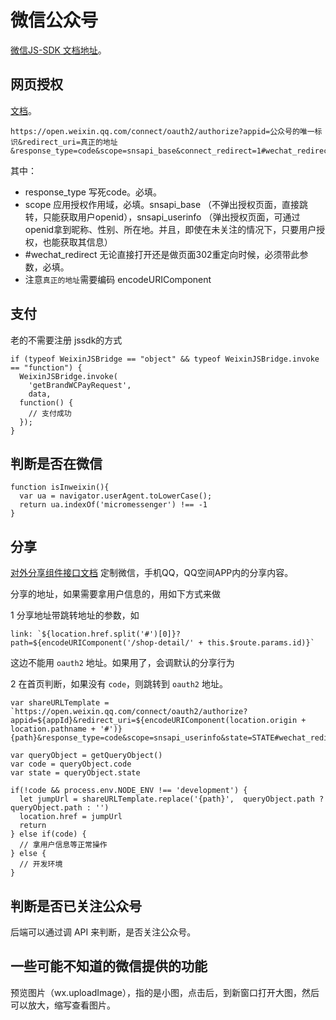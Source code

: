 # 微信公众号
[微信JS-SDK 文档地址](https://mp.weixin.qq.com/wiki?t=resource/res_main&id=mp1421141115)。

## 网页授权
[文档](https://mp.weixin.qq.com/wiki?t=resource/res_main&id=mp1421140842)。


```
https://open.weixin.qq.com/connect/oauth2/authorize?appid=公众号的唯一标识&redirect_uri=真正的地址&response_type=code&scope=snsapi_base&connect_redirect=1#wechat_redirect
```

其中：
* response_type 写死code。必填。
* scope 应用授权作用域，必填。snsapi_base （不弹出授权页面，直接跳转，只能获取用户openid），snsapi_userinfo （弹出授权页面，可通过openid拿到昵称、性别、所在地。并且，即使在未关注的情况下，只要用户授权，也能获取其信息）
* #wechat_redirect 无论直接打开还是做页面302重定向时候，必须带此参数，必填。
* 注意`真正的地址`需要编码 encodeURIComponent

## 支付
老的不需要注册 jssdk的方式
```
if (typeof WeixinJSBridge == "object" && typeof WeixinJSBridge.invoke == "function") {
  WeixinJSBridge.invoke(
    'getBrandWCPayRequest',
    data,
  function() {
    // 支付成功
  });
}
```

## 判断是否在微信
```
function isInweixin(){
  var ua = navigator.userAgent.toLowerCase();
  return ua.indexOf('micromessenger') !== -1
}
```

## 分享
[对外分享组件接口文档](http://open.mobile.qq.com/api/component/share) 定制微信，手机QQ，QQ空间APP内的分享内容。

分享的地址，如果需要拿用户信息的，用如下方式来做

1 分享地址带跳转地址的参数，如 
```
link: `${location.href.split('#')[0]}?path=${encodeURIComponent('/shop-detail/' + this.$route.params.id)}`
```
这边不能用 `oauth2` 地址。如果用了，会调默认的分享行为

2 在首页判断，如果没有 `code`，则跳转到 `oauth2` 地址。
```
var shareURLTemplate = `https://open.weixin.qq.com/connect/oauth2/authorize?appid=${appId}&redirect_uri=${encodeURIComponent(location.origin + location.pathname + '#')}{path}&response_type=code&scope=snsapi_userinfo&state=STATE#wechat_redirect`

var queryObject = getQueryObject()
var code = queryObject.code
var state = queryObject.state

if(!code && process.env.NODE_ENV !== 'development') {
  let jumpUrl = shareURLTemplate.replace('{path}',  queryObject.path ? queryObject.path : '')
  location.href = jumpUrl
  return
} else if(code) {
  // 拿用户信息等正常操作
} else {
  // 开发环境
}

```

## 判断是否已关注公众号
后端可以通过调 API 来判断，是否关注公众号。

## 一些可能不知道的微信提供的功能
预览图片（wx.uploadImage），指的是小图，点击后，到新窗口打开大图，然后可以放大，缩写查看图片。



